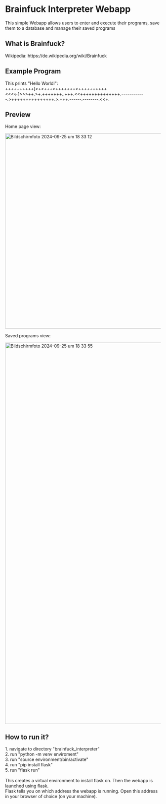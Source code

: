 <h1>Brainfuck Interpreter Webapp</h1>
<p>This simple Webapp allows users to enter and execute their programs, save them to a database and manage their saved programs</p>
<h2>What is Brainfuck?</h2>
<p>
  Wikipedia: https://de.wikipedia.org/wiki/Brainfuck
</p>
<h2>Example Program</h2>
<p>
  This prints "Hello World!": <br>
  ++++++++++[>+>+++>+++++++>++++++++++<<<<-]>>>++.>+.+++++++..+++.<<++++++++++++++.------------.>+++++++++++++++.>.+++.------.--------.<<+.
</p>
<h2>Preview</h2>
<p>Home page view:</p>
<img width="630" alt="Bildschirmfoto 2024-09-25 um 18 33 12" src="https://github.com/user-attachments/assets/114ec0db-5a68-435e-81e8-352b616da4e5">
<p>Saved programs view:</p>
<img width="1230" alt="Bildschirmfoto 2024-09-25 um 18 33 55" src="https://github.com/user-attachments/assets/2e22331b-18b3-4966-84ad-bf5de7587da4">
<h2>How to run it?</h2>
<p>
  1. navigate to directory "brainfuck_interpreter" <br>
  2. run "python -m venv enviroment" <br>
  3. run "source environment/bin/activate" <br>
  4. run "pip install flask" <br>
  5. run "flask run" <br>
  <br>
  This creates a virtual environment to install flask on. Then the webapp is launched using flask. <br>
  Flask tells you on which address the webapp is running. Open this address in your browser of choice (on your machine).
</p>
